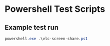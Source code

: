 # Powershell Test Scripts

## Example test run

```powershell
powershell.exe .\vlc-screen-share.ps1
```
